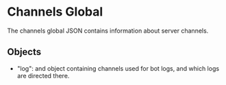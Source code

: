 <h1>Channels Global</h1>

The channels global JSON contains information about server channels.

<h2>Objects</h2>

* "log": and object containing channels used for bot logs, and which logs are directed there.